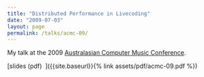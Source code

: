 ```yaml
---
title: "Distributed Performance in Livecoding"
date: "2009-07-03"
layout: page
permalink: /talks/acmc-09/
---
```


My talk at the 2009 [Australasian Computer Music
Conference](https://computermusic.org.au/conferences/acmc2009/).

[slides (pdf)&nbsp;&nbsp;<i class="fas fa-chalkboard-teacher fa-2x"></i>]({{site.baseurl}}{% link assets/pdf/acmc-09.pdf %})
